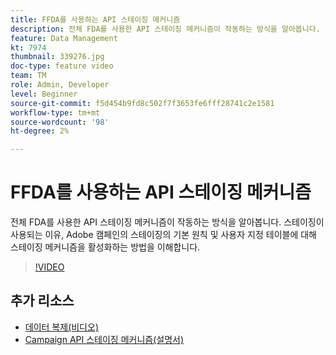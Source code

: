 ```yaml
---
title: FFDA를 사용하는 API 스테이징 메커니즘
description: 전체 FDA를 사용한 API 스테이징 메커니즘이 작동하는 방식을 알아봅니다. 스테이징이 사용되는 이유, Adobe 캠페인의 스테이징의 기본 원칙 및 사용자 지정 테이블에 대해 스테이징 메커니즘을 활성화하는 방법을 이해합니다.
feature: Data Management
kt: 7974
thumbnail: 339276.jpg
doc-type: feature video
team: TM
role: Admin, Developer
level: Beginner
source-git-commit: f5d454b9fd8c502f7f3653fe6fff28741c2e1581
workflow-type: tm+mt
source-wordcount: '98'
ht-degree: 2%

---
```


# FFDA를 사용하는 API 스테이징 메커니즘

전체 FDA를 사용한 API 스테이징 메커니즘이 작동하는 방식을 알아봅니다. 스테이징이 사용되는 이유, Adobe 캠페인의 스테이징의 기본 원칙 및 사용자 지정 테이블에 대해 스테이징 메커니즘을 활성화하는 방법을 이해합니다.

>[!VIDEO](https://video.tv.adobe.com/v/339276?quality=12)

## 추가 리소스

* [데이터 복제(비디오)](/help/data-management/data-replication.md)
* [Campaign API 스테이징 메커니즘(설명서)](https://experienceleague.adobe.com/docs/campaign/campaign-v8/architecture/api/staging.html?lang=en)
